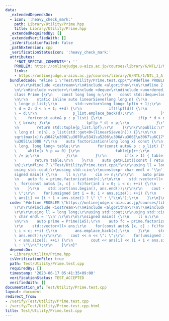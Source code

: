 ```yaml
---
data:
  _extendedDependsOn:
  - icon: ':heavy_check_mark:'
    path: Library/Utility/Prime.hpp
    title: Library/Utility/Prime.hpp
  _extendedRequiredBy: []
  _extendedVerifiedWith: []
  _isVerificationFailed: false
  _pathExtension: cpp
  _verificationStatusIcon: ':heavy_check_mark:'
  attributes:
    '*NOT_SPECIAL_COMMENTS*': ''
    PROBLEM: https://onlinejudge.u-aizu.ac.jp/courses/library/6/NTL/1/NTL_1_A
    links:
    - https://onlinejudge.u-aizu.ac.jp/courses/library/6/NTL/1/NTL_1_A
  bundledCode: "#line 1 \"Test/Utility/Prime.test.cpp\"\n#define PROBLEM \"https://onlinejudge.u-aizu.ac.jp/courses/library/6/NTL/1/NTL_1_A\"\
    \r\n\r\n#include <iostream>\r\n#include <algorithm>\r\n\r\n#line 2 \"Library/Utility/Prime.hpp\"\
    \n\r\n#include <vector>\r\n#include <deque>\r\n#include <unordered_map>\r\n\r\n\
    class Prime {\r\n    const long long n;\r\n    const std::deque<long long> p_list;\r\
    \n\r\n    static inline auto linearSieve(long long n) {\r\n        std::deque<long\
    \ long> p_list;\r\n        std::vector<long long> lpf(n + 1);\r\n        for(int\
    \ d = 2; d < n + 1; ++d) {\r\n            if(!lpf[d]) {\r\n                lpf[d]\
    \ = d;\r\n                p_list.emplace_back(d);\r\n            }\r\n       \
    \     for(const auto& p : p_list) {\r\n                if(p * d > n || p > lpf[d])\
    \ { break; }\r\n                lpf[p * d] = p;\r\n            }\r\n        }\r\
    \n        return std::tuple{p_list,lpf};\r\n    }\r\n\r\npublic:\r\n    Prime(long\
    \ long n) :n(n), p_list(std::get<0>(linearSieve(n))) {}\r\n\r\n    /* n\u306F\
    sqrt(max(x))\u3042\u308C\u3070\u5341\u5206\u306A\u306E\u3067\u6C17\u3092\u4ED8\
    \u3051\u308B */\r\n    auto factorization(long long x) const {\r\n        std::unordered_map<long\
    \ long, long long> table;\r\n        for(const auto& p : p_list) {\r\n       \
    \     while(x % p == 0) {\r\n                table[p]++;\r\n                x\
    \ /= p;\r\n            }\r\n        }\r\n        if(x > 1) { table[x]++; }\r\n\
    \        return table;\r\n    }\r\n    auto getPList()const { return p_list; }\r\
    \n};\r\n#line 7 \"Test/Utility/Prime.test.cpp\"\n\r\nusing ll = long long;\r\n\
    using std::cout;\r\nusing std::cin;\r\nconstexpr char endl = '\\n';\r\n\r\n\r\n\
    signed main() {\r\n    ll n;\r\n    cin >> n;\r\n\r\n    auto prime = Prime(1e5);\r\
    \n    auto fc = prime.factorization(n);\r\n\r\n    std::vector<ll> ans;\r\n  \
    \  for(const auto& [x, c] : fc)for(int i = 0; i < c; ++i) {\r\n        ans.emplace_back(x);\r\
    \n    }\r\n    std::sort(ans.begin(), ans.end());\r\n\r\n    cout << n << \":\
    \ \";\r\n    for(unsigned int i = 0; i < ans.size(); ++i) {\r\n        cout <<\
    \ ans[i] << (i + 1 < ans.size() ? \" \" : \"\\n\");\r\n    }\r\n}\n"
  code: "#define PROBLEM \"https://onlinejudge.u-aizu.ac.jp/courses/library/6/NTL/1/NTL_1_A\"\
    \r\n\r\n#include <iostream>\r\n#include <algorithm>\r\n\r\n#include \"./../../Library/Utility/Prime.hpp\"\
    \r\n\r\nusing ll = long long;\r\nusing std::cout;\r\nusing std::cin;\r\nconstexpr\
    \ char endl = '\\n';\r\n\r\n\r\nsigned main() {\r\n    ll n;\r\n    cin >> n;\r\
    \n\r\n    auto prime = Prime(1e5);\r\n    auto fc = prime.factorization(n);\r\n\
    \r\n    std::vector<ll> ans;\r\n    for(const auto& [x, c] : fc)for(int i = 0;\
    \ i < c; ++i) {\r\n        ans.emplace_back(x);\r\n    }\r\n    std::sort(ans.begin(),\
    \ ans.end());\r\n\r\n    cout << n << \": \";\r\n    for(unsigned int i = 0; i\
    \ < ans.size(); ++i) {\r\n        cout << ans[i] << (i + 1 < ans.size() ? \" \"\
    \ : \"\\n\");\r\n    }\r\n}"
  dependsOn:
  - Library/Utility/Prime.hpp
  isVerificationFile: true
  path: Test/Utility/Prime.test.cpp
  requiredBy: []
  timestamp: '2023-06-17 05:41:35+09:00'
  verificationStatus: TEST_ACCEPTED
  verifiedWith: []
documentation_of: Test/Utility/Prime.test.cpp
layout: document
redirect_from:
- /verify/Test/Utility/Prime.test.cpp
- /verify/Test/Utility/Prime.test.cpp.html
title: Test/Utility/Prime.test.cpp
---
```


